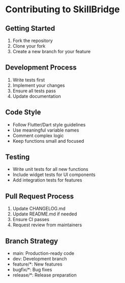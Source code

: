 # Contributing to SkillBridge

## Getting Started
1. Fork the repository
2. Clone your fork
3. Create a new branch for your feature

## Development Process
1. Write tests first
2. Implement your changes
3. Ensure all tests pass
4. Update documentation

## Code Style
- Follow Flutter/Dart style guidelines
- Use meaningful variable names
- Comment complex logic
- Keep functions small and focused

## Testing
- Write unit tests for all new functions
- Include widget tests for UI components
- Add integration tests for features

## Pull Request Process
1. Update CHANGELOG.md
2. Update README.md if needed
3. Ensure CI passes
4. Request review from maintainers

## Branch Strategy
- main: Production-ready code
- dev: Development branch
- feature/*: New features
- bugfix/*: Bug fixes
- release/*: Release preparation